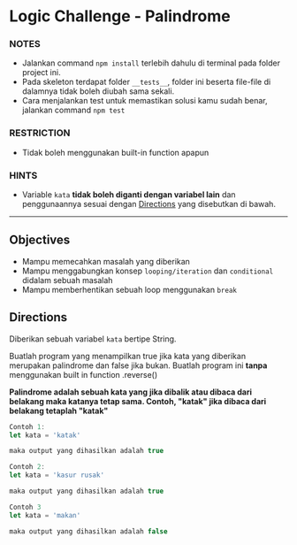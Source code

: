 # Logic Challenge - Palindrome

### NOTES

- Jalankan command `npm install` terlebih dahulu di terminal pada folder project ini.
- Pada skeleton terdapat folder `__tests__`, folder ini beserta file-file di dalamnya tidak boleh diubah sama sekali.
- Cara menjalankan test untuk memastikan solusi kamu sudah benar, jalankan command `npm test`

### RESTRICTION

- Tidak boleh menggunakan built-in function apapun

### HINTS

- Variable `kata` __tidak boleh diganti dengan variabel lain__ dan penggunaannya sesuai dengan [Directions](#directions) yang disebutkan di bawah.

---

## Objectives

- Mampu memecahkan masalah yang diberikan
- Mampu menggabungkan konsep `looping/iteration` dan `conditional` didalam sebuah masalah
- Mampu memberhentikan sebuah loop menggunakan `break`

## Directions

Diberikan sebuah variabel `kata` bertipe String.

Buatlah program yang menampilkan true jika kata yang diberikan merupakan palindrome dan false jika bukan. Buatlah program ini **tanpa** menggunakan built in function .reverse()

**Palindrome adalah sebuah kata yang jika dibalik atau dibaca dari belakang maka katanya tetap sama. Contoh, "katak" jika dibaca dari belakang tetaplah "katak"**

```js
Contoh 1:
let kata = 'katak'

maka output yang dihasilkan adalah true

Contoh 2:
let kata = 'kasur rusak'

maka output yang dihasilkan adalah true

Contoh 3
let kata = 'makan'

maka output yang dihasilkan adalah false
```
